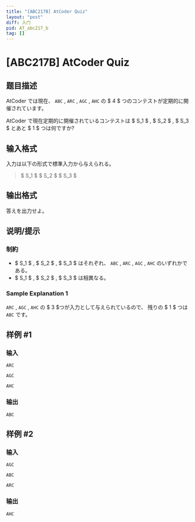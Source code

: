 ```yaml
---
title: "[ABC217B] AtCoder Quiz"
layout: "post"
diff: 入门
pid: AT_abc217_b
tag: []
---
```


# [ABC217B] AtCoder Quiz

## 题目描述

[problemUrl]: https://atcoder.jp/contests/abc217/tasks/abc217_b

AtCoder では現在、 `ABC` , `ARC` , `AGC` , `AHC` の $ 4 $ つのコンテストが定期的に開催されています。

AtCoder で現在定期的に開催されているコンテストは $ S_1 $ , $ S_2 $ , $ S_3 $ とあと $ 1 $ つは何ですか?

## 输入格式

入力は以下の形式で標準入力から与えられる。

> $ S_1 $ $ S_2 $ $ S_3 $

## 输出格式

答えを出力せよ。

## 说明/提示

### 制約

- $ S_1 $ , $ S_2 $ , $ S_3 $ はそれぞれ、 `ABC` , `ARC` , `AGC` , `AHC` のいずれかである。
- $ S_1 $ , $ S_2 $ , $ S_3 $ は相異なる。

### Sample Explanation 1

`ARC` , `AGC` , `AHC` の $ 3 $つが入力として与えられているので、 残りの $ 1 $ つは`ABC` です。

## 样例 #1

### 输入

```
ARC
AGC
AHC
```

### 输出

```
ABC
```

## 样例 #2

### 输入

```
AGC
ABC
ARC
```

### 输出

```
AHC
```

